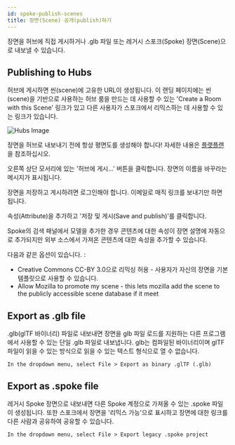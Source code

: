 ```yaml
---
id: spoke-publish-scenes
title: 장면(Scene) 공개(publish)하기
---
```


장면을 허브에 직접 게시하거나 .glb 파일 또는 레거시 스포크(Spoke) 장면(Scene)으로 내보낼 수 있습니다.

## Publishing to Hubs

허브에 게시하면 씬(scene)에 고유한 URL이 생성됩니다. 이 랜딩 페이지에는 씬(scene)을 기반으로 사용하는 허브 룸을 만드는 데 사용할 수 있는 'Create a Room with this Scene' 링크가 있고 다른 사용자가 스포크에서 리믹스하는 데 사용할 수 있는 링크가 있습니다.

![Hubs Image](img/spoke-scene-remixing.jpeg)

장면을 허브로 내보내기 전에 항상 평면도를 생성해야 합니다! 자세한 내용은 [플랫플랜](..physics-and-navigation.html) 을 참조하십시오.

오른쪽 상단 모서리에 있는 '허브에 게시...' 버튼을 클릭합니다. 장면의 이름을 바꾸라는 메시지가 표시됩니다.

장면을 저장하고 게시하려면 로그인해야 합니다. 이메일로 매직 링크를 보내기만 하면 됩니다.

속성(Attribute)을 추가하고 '저장 및 게시(Save and publish)'를 클릭합니다.

Spoke의 검색 패널에서 모델을 추가한 경우 콘텐츠에 대한 속성이 장면 설명에 자동으로 추가되지만 외부 소스에서 가져온 콘텐츠에 대한 속성을 추가할 수 있습니다.

다음과 같은 옵션이 있습니다. : 

* Creative Commons CC-BY 3.0으로 리믹싱 허용 - 사용자가 자신의 장면을 기본 템플릿으로 사용할 수 있습니다.
* Allow Mozilla to promote my scene - this lets mozilla add the scene to the publicly accessible scene database if it meet


## Export as .glb file

.glb(glTF 바이너리) 파일로 내보내면 장면을 glb 파일 로드를 지원하는 다른 프로그램에서 사용할 수 있는 단일 .glb 파일로 내보냅니다. glb는 컴파일된 바이너리이며 glTF 파일이 읽을 수 있는 방식으로 읽을 수 있는 텍스트 형식으로 열 수 없습니다.

```text
In the dropdown menu, select File > Export as binary .glTF (.glb)
```    
  

## Export as .spoke file

레거시 Spoke 장면으로 내보내면 다른 Spoke 계정으로 가져올 수 있는 .spoke 파일이 생성됩니다. 또한 스포크에서 장면을 '리믹스 가능'으로 표시하고 장면에 대한 링크를 다른 사람과 공유하여 공유할 수 있습니다.

```text
In the dropdown menu, select File > Export legacy .spoke project
```
